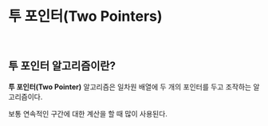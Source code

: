 # 투 포인터(Two Pointers)

<br />

## 투 포인터 알고리즘이란?

**투 포인터(Two Pointer)** 알고리즘은 일차원 배열에 두 개의 포인터를 두고 조작하는 알고리즘이다.

보통 연속적인 구간에 대한 계산을 할 때 많이 사용된다.
